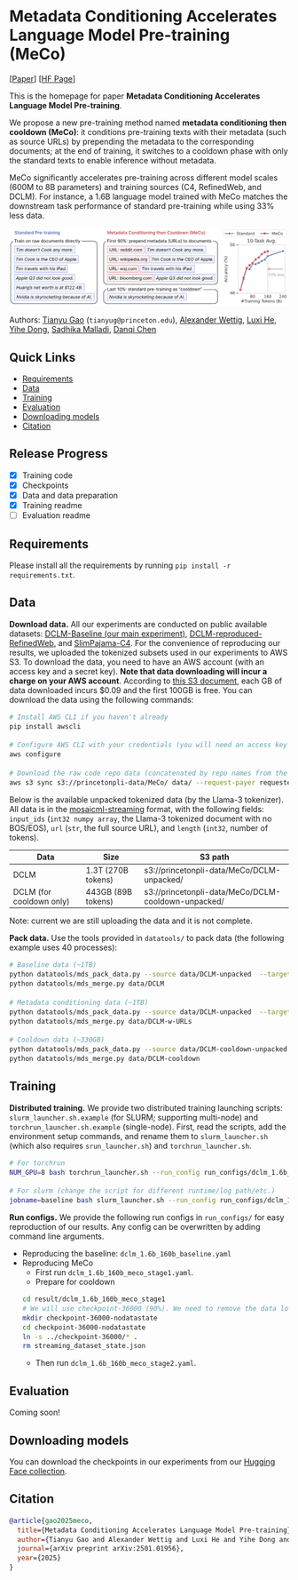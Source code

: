 # Metadata Conditioning Accelerates Language Model Pre-training (MeCo)

[[Paper](https://arxiv.org/pdf/2501.01956)] [[HF Page](https://huggingface.co/collections/PrincetonPLI/meco-677bbbc3d5fbd8da65c6ee5a)]

This is the homepage for paper **Metadata Conditioning Accelerates Language Model Pre-training**. 

We propose a new pre-training method named **metadata conditioning then cooldown (MeCo)**: it conditions pre-training texts with their metadata (such as source URLs) by prepending the metadata to the corresponding documents; at the end of training, it switches to a cooldown phase with only the standard texts to enable inference without metadata.

MeCo significantly accelerates pre-training across different model scales (600M to 8B parameters) and training sources (C4, RefinedWeb, and DCLM). For instance, a 1.6B language model trained with MeCo matches the downstream task performance of standard pre-training while using 33% less data. 


![alt text](meco.png)


Authors: [Tianyu Gao](https://gaotianyu.xyz/about) (`tianyug@princeton.edu`), [Alexander Wettig](https://www.cs.princeton.edu/~awettig/), [Luxi He](https://lumos23.github.io/), [Yihe Dong](https://yihedong.me/), [Sadhika Malladi](https://www.cs.princeton.edu/~smalladi/), [Danqi Chen](https://www.cs.princeton.edu/~danqic/) 


## Quick Links

  - [Requirements](#requirements)
  - [Data](#data)
  - [Training](#training)
  - [Evaluation](#evaluation)
  - [Downloading models](#downloading-models)
  - [Citation](#citation)


## Release Progress

- [x] Training code
- [x] Checkpoints
- [x] Data and data preparation
- [x] Training readme
- [ ] Evaluation readme

## Requirements

Please install all the requirements by running `pip install -r requirements.txt`.

## Data

**Download data.** All our experiments are conducted on public available datasets: [DCLM-Baseline (our main experiment)](https://github.com/mlfoundations/dclm), [DCLM-reproduced-RefinedWeb](https://github.com/mlfoundations/dclm), and [SlimPajama-C4](https://huggingface.co/datasets/cerebras/SlimPajama-627B). 
For the convenience of reproducing our results, we uploaded the tokenized subsets used in our experiments to AWS S3. 
To download the data, you need to have an AWS account (with an access key and a secret key). **Note that data downloading will incur a charge on your AWS account**. According to [this S3 document](https://aws.amazon.com/s3/pricing/), each GB of data downloaded incurs $0.09 and the first 100GB is free. You can download the data using the following commands:

```bash
# Install AWS CLI if you haven't already
pip install awscli

# Configure AWS CLI with your credentials (you will need an access key and a secret key from your AWS account)
aws configure

# Download the raw code repo data (concatenated by repo names from the stack v1) 
aws s3 sync s3://princetonpli-data/MeCo/ data/ --request-payer requester
```

Below is the available unpacked tokenized data (by the Llama-3 tokenizer). All data is in the [mosaicml-streaming](https://docs.mosaicml.com/projects/streaming/en/stable/index.html) format, with the following fields: `input_ids` (`int32 numpy array`, the Llama-3 tokenized document with no BOS/EOS), `url` (`str`, the full source URL), and `length` (`int32`, number of tokens).

| Data | Size | S3 path |
|------|------|---------|
| DCLM | 1.3T (270B tokens) | s3://princetonpli-data/MeCo/DCLM-unpacked/ |
| DCLM (for cooldown only) | 443GB (89B tokens) | s3://princetonpli-data/MeCo/DCLM-cooldown-unpacked/ |


Note: current we are still uploading the data and it is not complete.

**Pack data.** Use the tools provided in `datatools/` to pack data (the following example uses 40 processes):

```bash
# Baseline data (~1TB)
python datatools/mds_pack_data.py --source data/DCLM-unpacked  --target data/DCLM --source_type mds --domain dclm --target_lengths 8192  --num_workers 40  --strategy pack_complete 
python datatools/mds_merge.py data/DCLM

# Metadata conditioning data (~1TB)
python datatools/mds_pack_data.py --source data/DCLM-unpacked  --target data/DCLM-w-URLs --source_type mds --domain dclm-w-urls --target_lengths 8192  --num_workers 40  --strategy pack_complete --add_url --add_metadata_prefix "URL: "  --add_metadata_suffix "\n\n" --use_short_url --add_metadata_mask  
python datatools/mds_merge.py data/DCLM-w-URLs

# Cooldown data (~330GB)
python datatools/mds_pack_data.py --source data/DCLM-cooldown-unpacked  --target data/DCLM-cooldown --source_type mds --domain dclm-cooldown --target_lengths 8192  --num_workers 40  --strategy pack_complete 
python datatools/mds_merge.py data/DCLM-cooldown
```

## Training

**Distributed training.** We provide two distributed training launching scripts: `slurm_launcher.sh.example` (for SLURM; supporting multi-node) and `torchrun_launcher.sh.example` (single-node). First, read the scripts, add the environment setup commands, and rename them to `slurm_launcher.sh` (which also requires `srun_launcher.sh`) and `torchrun_launcher.sh`.

```bash
# For torchrun
NUM_GPU=8 bash torchrun_launcher.sh --run_config run_configs/dclm_1.6b_160b_baseline.yaml

# For slurm (change the script for different runtime/log path/etc.)
jobname=baseline bash slurm_launcher.sh --run_config run_configs/dclm_1.6b_160b_baseline.yaml
```

**Run configs.** We provide the following run configs in `run_configs/` for easy reproduction of our results. Any config can be overwritten by adding command line arguments.
* Reproducing the baseline: `dclm_1.6b_160b_baseline.yaml`
* Reproducing MeCo
  * First run `dclm_1.6b_160b_meco_stage1.yaml`.
  * Prepare for cooldown
  ```bash
  cd result/dclm_1.6b_160b_meco_stage1
  # We will use checkpoint-36000 (90%). We need to remove the data loader state here since we are switching to cooldown data; keep everything else (scheduler, optimizer state, etc.)
  mkdir checkpoint-36000-nodatastate 
  cd checkpoint-36000-nodatastate 
  ln -s ../checkpoint-36000/* .
  rm streaming_dataset_state.json
  ```
  * Then run `dclm_1.6b_160b_meco_stage2.yaml`.

## Evaluation

Coming soon!

## Downloading models

You can download the checkpoints in our experiments from our [Hugging Face collection](https://huggingface.co/collections/PrincetonPLI/meco-677bbbc3d5fbd8da65c6ee5a).

## Citation

```bibtex
@article{gao2025meco,
  title={Metadata Conditioning Accelerates Language Model Pre-training},
  author={Tianyu Gao and Alexander Wettig and Luxi He and Yihe Dong and Sadhika Malladi and Danqi Chen},
  journal={arXiv preprint arXiv:2501.01956},
  year={2025}
}
```

